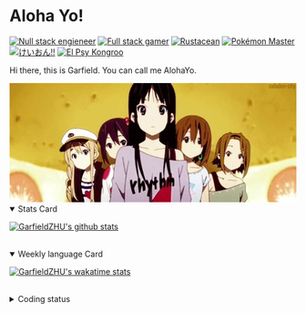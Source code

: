 # Aloha Yo!

[![Null stack engieneer](https://img.shields.io/badge/-Null_stack_engineer-a890f0)](https://github.com/GarfieldZHU)
[![Full stack gamer](https://img.shields.io/badge/-Full_stack_gamer-78c850)](https://steamcommunity.com/profiles/76561198092274492/)
[![Rustacean](https://img.shields.io/badge/-Rustacean-f74c00)](https://www.rust-lang.org/)
[![Pokémon Master](https://img.shields.io/badge/-Pokémon_Master-f8d030)](https://www.pokemon.com/us/pokedex/)
[![けいおん!!](https://img.shields.io/badge/-けいおん!!-f85888)](https://ja.wikipedia.org/wiki/%E6%94%BE%E8%AA%B2%E5%BE%8C%E3%83%86%E3%82%A3%E3%83%BC%E3%82%BF%E3%82%A4%E3%83%A0_(%E3%82%A2%E3%83%AB%E3%83%90%E3%83%A0))
[![El Psy Kongroo](https://img.shields.io/badge/-El_Psy_Kongroo-6890f0)](https://mzh.moegirl.org.cn/zh-hans/El_psy_congroo)


Hi there, this is Garfield. You can call me AlohaYo. 

<img width="640" src="https://raw.githubusercontent.com/GarfieldZHU/GarfieldZHU/master/assets/k-on-5.webp" />


<details open>
<summary>Stats Card</summary>
 
[![GarfieldZHU's github stats](https://github-readme-stats.vercel.app/api?username=GarfieldZHU&show_icons=true&theme=tokyonight)](https://github.com/anuraghazra/github-readme-stats)
 
</details>

<br/>

<details open>
<summary>Weekly language Card</summary>
 
[![GarfieldZHU's wakatime stats](https://github-readme-stats.vercel.app/api/wakatime?username=AlohaYo&theme=nightowl&layout=compact)](https://github.com/GarfieldZHU/GarfieldZHU)


<br/>

</details>

<details>

<summary>Coding status</summary>

<br/>

<!--START_SECTION:waka-->
**🐱 My GitHub Data** 

> 🏆 147 Contributions in the Year 2022
 > 
> 📦 499.0 kB Used in GitHub's Storage 
 > 
> 🚫 Not Opted to Hire
 > 
> 📜 65 Public Repositories 
 > 
> 🔑 36 Private Repositories  
 > 
**I'm an Early 🐤** 

```text
🌞 Morning    144 commits    ██████░░░░░░░░░░░░░░░░░░░   23.61% 
🌆 Daytime    176 commits    ███████░░░░░░░░░░░░░░░░░░   28.85% 
🌃 Evening    205 commits    ████████░░░░░░░░░░░░░░░░░   33.61% 
🌙 Night      85 commits     ███░░░░░░░░░░░░░░░░░░░░░░   13.93%

```


📊 **This Week I Spent My Time On** 

```text
💬 Programming Languages: 
TypeScript               11 hrs 9 mins       ███████████████░░░░░░░░░░   60.46% 
JSON                     2 hrs 25 mins       ███░░░░░░░░░░░░░░░░░░░░░░   13.18% 
JavaScript               2 hrs 11 mins       ███░░░░░░░░░░░░░░░░░░░░░░   11.91% 
Java                     1 hr 48 mins        ██░░░░░░░░░░░░░░░░░░░░░░░   9.84% 
SCSS                     26 mins             ░░░░░░░░░░░░░░░░░░░░░░░░░   2.43%

🔥 Editors: 
VS Code                  16 hrs 33 mins      ██████████████████████░░░   89.76% 
IntelliJ                 1 hr 53 mins        ██░░░░░░░░░░░░░░░░░░░░░░░   10.24%

💻 Operating System: 
Mac                      16 hrs 33 mins      ██████████████████████░░░   89.76% 
Windows                  1 hr 53 mins        ██░░░░░░░░░░░░░░░░░░░░░░░   10.24%

```


 Last Updated on 08/03/2022 18:41:32 UTC
<!--END_SECTION:waka-->

</details>
